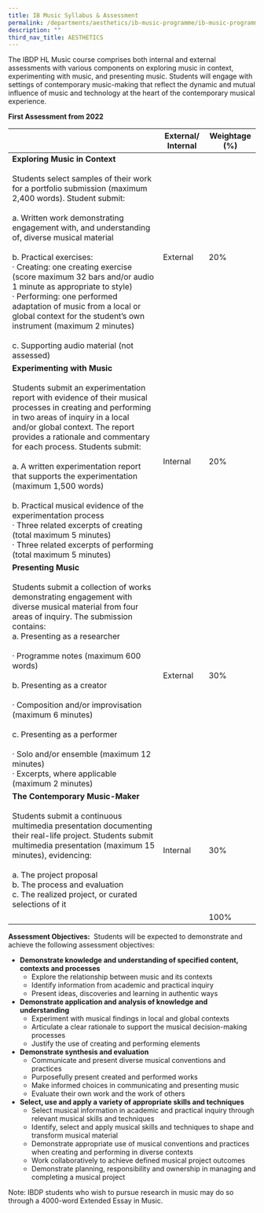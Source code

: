 ```yaml
---
title: IB Music Syllabus & Assessment
permalink: /departments/aesthetics/ib-music-programme/ib-music-programme-syllabus-assessment/
description: ""
third_nav_title: AESTHETICS
---
```

The IBDP HL Music course comprises both internal and external assessments with various components on exploring music in context, experimenting with music, and presenting music. Students will engage with settings of contemporary music-making that reflect the dynamic and mutual influence of music and technology at the heart of the contemporary musical experience.

**First Assessment from 2022**

|        |  External/ Internal    |   Weightage (%)   |
|-----------|---------------|------|
| **Exploring Music in Context**<br><br>Students select samples of their work for a portfolio submission (maximum 2,400 words). Student submit:<br><br>a.   Written work demonstrating engagement with, and understanding of, diverse musical material<br> <br>b.   Practical exercises:<br>·      Creating: one creating exercise (score maximum 32 bars and/or audio 1 minute as appropriate to style)<br>·      Performing: one performed adaptation of music from a local or global context for the student’s own instrument (maximum 2 minutes)<br><br>c.    Supporting audio material (not assessed)                      | External      | 20%  |
| **Experimenting with Music**<br><br>Students submit an experimentation report with evidence of their musical processes in creating and performing in two areas of inquiry in a local and/or global context. The report provides a rationale and commentary for each process. Students submit:<br><br>a.   A written experimentation report that supports the experimentation (maximum 1,500 words)<br> <br>b.   Practical musical evidence of the experimentation process<br>·      Three related excerpts of creating (total maximum 5 minutes)<br>·      Three related excerpts of performing (total maximum 5 minutes) | Internal      | 20%  |
| **Presenting Music**<br><br>Students submit a collection of works demonstrating engagement with diverse musical material from four areas of inquiry. The submission contains:<br>a.    Presenting as a researcher<br> <br>·      Programme notes (maximum 600 words)<br> <br>b.    Presenting as a creator<br> <br>·      Composition and/or improvisation (maximum 6 minutes)<br> <br>c.    Presenting as a performer<br> <br>·      Solo and/or ensemble (maximum 12 minutes)<br>·      Excerpts, where applicable (maximum 2 minutes)                                                                              | External      | 30%  |
| **The Contemporary Music-Maker**<br><br>Students submit a continuous multimedia presentation documenting their real-life project. Students submit multimedia presentation (maximum 15 minutes), evidencing:<br><br>a.    The project proposal<br>b.    The process and evaluation<br>c.    The realized project, or curated selections of it<br>                                   | Internal      | 30%  |
|                 |               | 100% |


**Assessment Objectives:**  Students will be expected to demonstrate and achieve the following assessment objectives:

*   **Demonstrate knowledge and understanding of specified content, contexts and processes**
    *   Explore the relationship between music and its contexts
    *   Identify information from academic and practical inquiry
    *   Present ideas, discoveries and learning in authentic ways
*   **Demonstrate application and analysis of knowledge and understanding**
    *   Experiment with musical findings in local and global contexts
    *   Articulate a clear rationale to support the musical decision-making processes
    *   Justify the use of creating and performing elements
*   **Demonstrate synthesis and evaluation**
    *   Communicate and present diverse musical conventions and practices
    *   Purposefully present created and performed works
    *   Make informed choices in communicating and presenting music
    *   Evaluate their own work and the work of others
*   **Select, use and apply a variety of appropriate skills and techniques**
    *   Select musical information in academic and practical inquiry through relevant musical skills and techniques
    *   Identify, select and apply musical skills and techniques to shape and transform musical material
    *   Demonstrate appropriate use of musical conventions and practices when creating and performing in diverse contexts
    *   Work collaboratively to achieve defined musical project outcomes
    *   Demonstrate planning, responsibility and ownership in managing and completing a musical project

Note: IBDP students who wish to pursue research in music may do so through a 4000-word Extended Essay in Music.